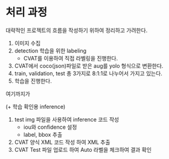 # 처리 과정

대략적인 프로젝트의 흐름을 작성하기 위하여 정리하고 가려한다.

1. 이미지 수집
2. detection 학습을 위한 labeling 
    * CVAT를 이용하여 직접 라벨링을 진행한다.
3. CVAT에서 coco(json)파일로 받은 aug를 yolo 형식으로 변환한다.
4. train, validation, test 총 3가지로 8:1:1로 나누어서 가지고 있는다.
5. 학습을 진행한다.

여기까지가 

(+ 학습 확인용 inference)
1. test img 파일을 사용하여 inference 코드 작성
    * iou와 confidence 설정
    * label, bbox 추출
2. CVAT 양식 XML 코드 작성 하여 XML 추출
3. CVAT Test 파일 업로드 하여 Auto 라벨을 체크하여 결과 확인